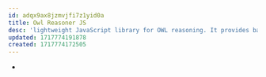 ```yaml
---
id: adqx9ax8jzmvjfi7z1yid0a
title: Owl Reasoner JS
desc: 'lightweight JavaScript library for OWL reasoning. It provides basic reasoning capabilities directly in the browser.'
updated: 1717774191878
created: 1717774172505
---
```


- 